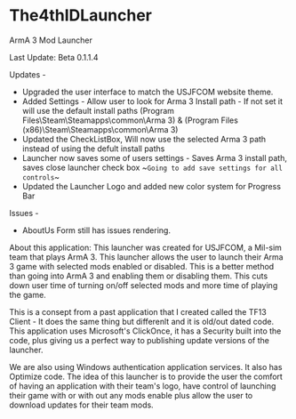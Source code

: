 The4thIDLauncher
================

ArmA 3 Mod Launcher


Last Update: Beta 0.1.1.4

Updates -
 * Upgraded the user interface to match the USJFCOM website theme.
 * Added Settings - Allow user to look for Arma 3 Install path - If not set it will use the default install paths (Program Files\Steam\Steamapps\common\Arma 3) & (Program Files (x86)\Steam\Steamapps\common\Arma 3)
 * Updated the CheckListBox, Will now use the selected Arma 3 path instead of using the defult install paths
 * Launcher now saves some of users settings - Saves Arma 3 install path, saves close launcher check box ~`Going to add save settings for all controls`~
 * Updated the Launcher Logo and added new color system for Progress Bar
 
Issues -
 * AboutUs Form still has issues rendering.
 
 
 
 
 
 
About this application:
 This launcher was created for USJFCOM, a Mil-sim team that plays ArmA 3. This launcher allows the user to launch their    Arma 3 game with selected mods enabled or disabled. This is a better method than going into ArmA 3 and enabling them or   disabling them. This cuts down user time of turning on/off selected mods and more time of playing the game.
 
 This is a consept from a past application that I created called the TF13 Client - It does the same thing but differenlt   and it is old/out dated code. This application uses Microsoft's ClickOnce, it has a Security built into the code, plus    giving us a perfect way to publishing update versions of the launcher.
 
 We are also using Windows authentication application services. It also has Optimize code. The idea of this launcher is to  provide the user the comfort of having an application with their team's logo, have control of launching their game with or with out any mods enable plus allow the user to download updates for their team mods.
 
